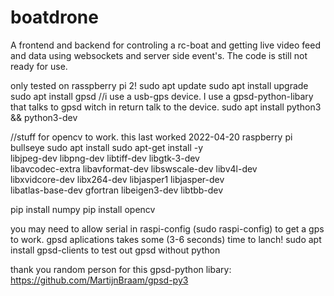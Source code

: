 # boatdrone
A frontend and backend for controling a rc-boat and getting live video feed and data using websockets and server side event's.
The code is still not ready for use.

only tested on rasspberry pi 2! 
sudo apt update
sudo apt install upgrade
sudo apt install gpsd          //i use a usb-gps device. I use a gpsd-python-libary that talks to gpsd witch in return talk to the device.
sudo apt install python3 && python3-dev

//stuff for opencv to work.   this last worked 2022-04-20 raspberry pi bullseye 
sudo apt install sudo apt-get install -y \
	libjpeg-dev libpng-dev libtiff-dev libgtk-3-dev \
	libavcodec-extra libavformat-dev libswscale-dev libv4l-dev \
	libxvidcore-dev libx264-dev libjasper1 libjasper-dev \
	libatlas-base-dev gfortran libeigen3-dev libtbb-dev

pip install numpy
pip install opencv

you may need to allow serial in raspi-config (sudo raspi-config) to get a gps to work. gpsd aplications takes some (3-6 seconds) time to lanch!
sudo apt install gpsd-clients to test out gpsd without python

thank you random person for this gpsd-python libary: https://github.com/MartijnBraam/gpsd-py3
